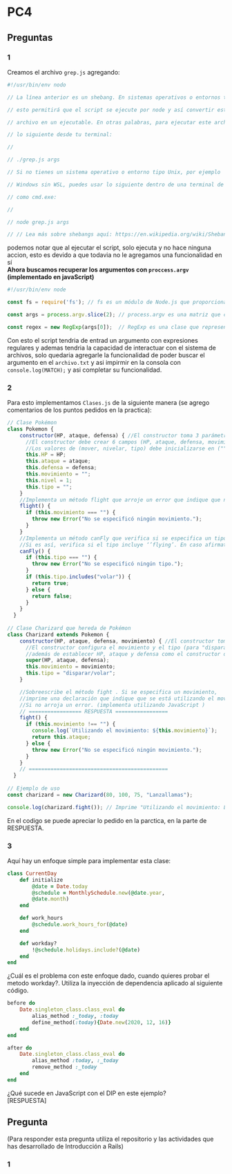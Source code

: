 # PC4
## Preguntas
### 1
Creamos el archivo `grep.js` agregando:
``` javascript
#!/usr/bin/env nodo

// La línea anterior es un shebang. En sistemas operativos o entornos tipo Unix,

// esto permitirá que el script se ejecute por node y así convertir este JavaScript

// archivo en un ejecutable. En otras palabras, para ejecutar este archivo, puede ejecutar

// lo siguiente desde tu terminal:

//

// ./grep.js args

// Si no tienes un sistema operativo o entorno tipo Unix, por ejemplo

// Windows sin WSL, puedes usar lo siguiente dentro de una terminal de ventana,

// como cmd.exe:

//

// node grep.js args

// // Lea más sobre shebangs aquí: https://en.wikipedia.org/wiki/Shebang_(Unix)
```
podemos notar que al ejecutar el script, solo ejecuta y no hace ninguna accion, esto es devido a que todavia no le agregamos una funcionalidad en sí  
**Ahora buscamos recuperar los argumentos con `proccess.argv` (implementado en javaScript)**
``` javascript
#!/usr/bin/env node

const fs = require('fs'); // fs es un módulo de Node.js que proporciona una API para interactuar con el sistema de archivos

const args = process.argv.slice(2); // process.argv es una matriz que contiene los argumentos de la línea de comandos

const regex = new RegExp(args[0]);  // RegExp es una clase que representa una expresión regular
```
Con esto el script tendria de entrad un argumento con expresiones regulares y ademas tendria la capacidad de interactuar con el sistema de archivos, solo quedaria agregarle la funcionalidad de poder buscar el argumento en el `archivo.txt` y asi impirmir en la consola con `console.log(MATCH);` y asi completar su funcionalidad.

### 2 
Para esto implementamos `Clases.js` de la siguiente manera (se agrego comentarios de los puntos pedidos en la practica):
```javascript
// Clase Pokémon
class Pokemon {
    constructor(HP, ataque, defensa) { //El constructor toma 3 parámetros (HP, ataque, defensa)
      //El constructor debe crear 6 campos (HP, ataque, defensa, movimiento, nivel, tipo). 
      //Los valores de (mover, nivelar, tipo) debe inicializarse en ("", 1, "").
      this.HP = HP;
      this.ataque = ataque;
      this.defensa = defensa;
      this.movimiento = "";
      this.nivel = 1;
      this.tipo = "";
    }
    //Implementa un método flight que arroje un error que indique que no se especifica ningún movimiento.
    flight() {
      if (this.movimiento === "") {
        throw new Error("No se especificó ningún movimiento.");
      }
    }
    //Implementa un método canFly que verifica si se especifica un tipo. Si no, arroja un error. 
    //Si es así, verifica si el tipo incluye ‘’flying’. En caso afirmativo, devuelve verdadero; si no, devuelve falso
    canFly() {
      if (this.tipo === "") {
        throw new Error("No se especificó ningún tipo.");
      }
      if (this.tipo.includes("volar")) {
        return true;
      } else {
        return false;
      }
    }
  }
  
// Clase Charizard que hereda de Pokémon
class Charizard extends Pokemon {
    constructor(HP, ataque, defensa, movimiento) { //El constructor toma 4 parámetros (HP, ataque, defensa, movimiento)
      //El constructor configura el movimiento y el tipo (para "disparar/volar") 
      //además de establecer HP, ataque y defensa como el constructor de superclase.
      super(HP, ataque, defensa);
      this.movimiento = movimiento;
      this.tipo = "disparar/volar";
    }

    //Sobreescribe el método fight . Si se especifica un movimiento, 
    //imprime una declaración que indique que se está utilizando el movimiento y devuelve el campo de ataque. 
    //Si no arroja un error. (implementa utilizando JavaScript ) 
    // ================= RESPUESTA =================
    fight() {
      if (this.movimiento !== "") {
        console.log(`Utilizando el movimiento: ${this.movimiento}`);
        return this.ataque;
      } else {
        throw new Error("No se especificó ningún movimiento.");
      }
    }
    // =============================================
  }
  
// Ejemplo de uso
const charizard = new Charizard(80, 100, 75, "Lanzallamas");

console.log(charizard.fight()); // Imprime "Utilizando el movimiento: Lanzallamas" y luego 100

```
En el codigo se puede apreciar lo pedido en la parctica, en la parte de RESPUESTA.
### 3
Aquí hay un enfoque simple para implementar esta clase:
```ruby
class CurrentDay
    def initialize
        @date = Date.today
        @schedule = MonthlySchedule.new(@date.year,
        @date.month)
    end

    def work_hours
        @schedule.work_hours_for(@date)
    end

    def workday?
        !@schedule.holidays.include?(@date)
    end
end
```
¿Cuál es el problema con este enfoque dado, cuando quieres probar el metodo workday?. Utiliza la inyección de dependencia aplicado al siguiente código.
```ruby
before do
    Date.singleton_class.class_eval do
        alias_method :_today, :today
        define_method(:today){Date.new(2020, 12, 16)}
    end
end

after do
    Date.singleton_class.class_eval do
        alias_method :today, :_today
        remove_method :_today
    end
end
```
¿Qué sucede en JavaScript con el DIP en este ejemplo?  
[RESPUESTA]
## Pregunta
(Para responder esta pregunta utiliza el repositorio y las actividades que has desarrollado de Introducción a Rails)
### 1